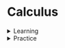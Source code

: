 # Calculus

<details>

<summary>Learning</summary>

_This is going to look extremely familiar to the Linear Algebra section._&#x20;

I would recommend 3Blue1Brown's introduction to [calculus](https://www.3blue1brown.com/topics/calculus). Again, since it's relatively short, I'd recommend just watching the whole thing through.&#x20;

If there's one thing that you need to really get by the end, it's the chain rule.&#x20;

**TODO:** Add questions from Anki.&#x20;

</details>

<details>

<summary>Practice</summary>

**TODO:** To be added

</details>
